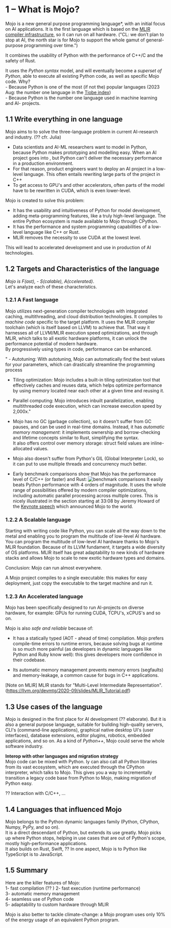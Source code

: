 # 1 – What is Mojo?
Mojo is a new general purpose programming language*, with an initial focus on AI applications. It is the first language which is based on the [MLIR compiler infrastructure](https://mlir.llvm.org/), so it can run on all hardware.
("CL: we don’t plan to stop at AI, the north star is for Mojo to support the whole gamut of general-purpose programming over time.")

It combines the usability of Python with the performance of C++/C and the safety of Rust.

It uses the *Python syntax* model, and will eventually become a *superset of Python*, able to execute all existing Python code, as well as specific Mojo code.
    Why?   
    - Because Python is one of the most (if not the) popular languages (2023 Aug: the number one language in the [Tiobe index](https://www.tiobe.com/tiobe-index/))  
    - Because Python is the number one language used in machine learning and AI- projects.   

## 1.1 Write everything in one language
Mojo aims to to solve the three-language problem in current AI-research and industry. 
(?? cfr. Julia)

* Data scientists and AI-ML researchers want to model in Python, because Python makes prototyping and modelling easy. When an AI project goes into , but Python can't deliver the necessary performance in a production environment.
* For that reason, product engineers want to deploy an AI project in a low-level language. This often entails rewriting large parts of the project in C++
* To get access to GPU's and other accelerators, often parts of the model have to be rewritten in CUDA, which is even lower-level.

Mojo is created to solve this problem:
* It has the usability and intuitiveness of Python for model development, adding meta-programming features, like a truly high-level language. The entire Python ecosystem is made available to Mojo through CPython. 
* It has the performance and system programming capabilities of a low-level language like C++ or Rust.
* MLIR removes the necessity to use CUDA at the lowest level.

This will lead to accelerated development and use in production of AI technologies.

## 1.2 Targets and Characteristics of the language
*Mojo is F(ast), - S(calable), A(ccelerated)*.  
Let's analyze each of these characteristics.

### 1.2.1 A Fast language
Mojo utilizes next-generation compiler technologies with integrated caching, multithreading, and cloud distribution technologies.
It compiles to *machine code* specific to the target platform. It uses the MLIR compiler toolchain (which is itself based on LLVM) to achieve that. That way it harnesses all of LLVM/MLIR execution speed optimizations, and through MLIR, which talks to all exotic hardware platforms, it can unlock the performance potential of modern hardware.  
By progressively using types in code, performance can be enhanced.

" - Autotuning: With autotuning, Mojo can automatically find the best values for your parameters, which can drastically streamline the programming process  

- Tiling optimization: Mojo includes a built-in tiling optimization tool that effectively caches and reuses data, which helps optimize performance by using memory located near each other at a given time and reusing it.  

- Parallel computing: Mojo introduces inbuilt parallelization, enabling multithreaded code execution, which can increase execution speed by 2,000x."

- Mojo has no GC (garbage collection), so it doesn't suffer from GC pauses, and can be used in real-time domains. Instead, it has *automatic memory management*: it implements ownership and borrow-checking and lifetime concepts similar to Rust, simplifying the syntax.  
It also offers control over memory storage: struct field values are inline-allocated values.

- Mojo also doesn't suffer from Python's GIL (Global Interpreter Lock), so it can put to use multiple threads and concurrency much better.

- Early benchmark comparisons show that Mojo has the performance level of C/C++ (or faster) and Rust:
![benchmark comparisons](https://github.com/Ivo-Balbaert/The_Way_to_Mojo/blob/main/images/performance.png) 
It easily beats Python performance with 4 orders of magnitude.
It uses the whole range of possibilities offered by modern compiler optimizations, including automatic parallel processing across multiple cores. This is nicely illustrated in the section starting at 33:08 by Jeremy Howard of the [Keynote speech](https://www.youtube.com/watch?v=-3Kf2ZZU-dg) which announced Mojo to the world.

### 1.2.2 A Scalable language
Starting with writing code like Python, you can scale all the way down to the metal and enabling you to program the multitude of low-level AI hardware. 
You can program the multitude of low-level AI hardware thanks to Mojo's MLIR foundation. Because of its LLVM fundament, it targets a wide diversity of OS platforms. MLIR itself has great adaptability to new kinds of hardware stacks and allows Mojo to scale to new exotic hardware types and domains.

Conclusion: Mojo can run almost everywhere.

A Mojo project compiles to a single executable: this makes for easy deployment, just copy the executable to the target machine and run it.

### 1.2.3 An Accelerated language
Mojo has been specifically designed to run AI-projects on diverse hardware, for example: GPUs for running CUDA, TCPU's, xCPUS's and so on.

Mojo is also *safe and reliable* because of:   
* It has a statically typed (AOT - ahead of time) compilation. Mojo prefers compile-time errors to runtime errors, because solving bugs at runtime is so much more painful (as developers in dynamic languages like Python and Ruby know well): this gives developers more confidence in their codebase.

* Its automatic memory management prevents memory errors (segfaults) and memory-leakage, a common cause for bugs in C++ applications.

[Note on MLIR]
MLIR stands for "Multi-Level Intermediate Representation".
(https://llvm.org/devmtg/2020-09/slides/MLIR_Tutorial.pdf)

## 1.3 Use cases of the language
Mojo is designed in the first place for AI development (?? elaborate). But it is also a general purpose language, suitable for building high-quality servers, CLI's (command-line applications), graphical native desktop UI's (user interfaces), database extensions, editor plugins, robotics, embedded applications, and so on.
As a kind of *Python++*, Mojo could serve the whole software industry.

**Interop with other languages and migration strategy**  
Mojo code can be mixed with Python. Iy can also call all Python libraries from its vast ecosystem, which are executed through the CPython interpreter, which talks to Mojo. This gives you a way to incrementally transition a legacy code base from Python to Mojo, making migration of Python easy.

?? Interaction with C/C++, ...

## 1.4 Languages that influenced Mojo
Mojo belongs to the Python dynamic languages family (Python, CPython, Numpy, PyPy, and so on).  
It is a direct descendant of Python, but extends its use greatly. Mojo picks up where Python stops, helping in use cases that are out of Python's scope, mostly high-performance applications.  
It also builds on Rust, Swift, ??
In one aspect, Mojo is to Python like TypeScript is to JavaScript.

## 1.5 Summary 
Here are the killer features of Mojo:  
1- fast compilation  (?? )
2- fast execution (runtime performance)  
3- automatic memory management  
4- seamless use of Python code  
5- adaptability to custom hardware through MLIR  

Mojo is also better to tackle climate-change: a Mojo program uses only 10% of the energy usage of an equivalent Python program.
